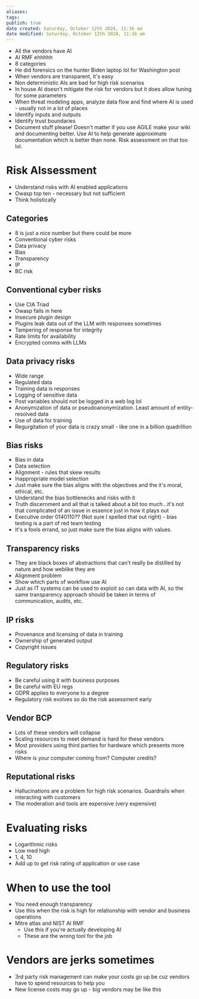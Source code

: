 ```yaml
---
aliases: 
tags: 
publish: true
date created: Saturday, October 12th 2024, 11:16 am
date modified: Saturday, October 12th 2024, 11:16 am
---
```


- All the vendors have AI
- AI RMF ehhhhh
- 8 categories
- He did forensics on the hunter Biden laptop lol for Washington post
- When vendors are transparent, it's easy
- Non deterministic AIs are bad for high risk scenarios
- In house AI doesn't mitigate the risk for vendors but it does allow tuning for some parameters
- When threat modeling apps, analyze data flow and find where AI is used - usually not in a lot of places
- Identify inputs and outputs
- Identify trust boundaries
- Document stuff please! Doesn't matter if you use AGILE make your wiki and documenting better. Use AI to help generate approximate documentation which is better than none. Risk assessment on that too lol.

# Risk AIssessment

- Understand risks with AI enabled applications
- Owasp top ten - necessary but not sufficient
- Think holistically

## Categories

- 8 is just a nice number but there could be more
- Conventional cyber risks
- Data privacy
- Bias
- Transparency
- IP
- BC risk

## Conventional cyber risks

- Use CIA Triad
- Owasp falls in here
- Insecure plugin design
- Plugins leak data out of the LLM with responses sometimes
- Tampering of response for integrity
- Rate limits for availability
- Encrypted comms with LLMs

## Data privacy risks

- Wide range
- Regulated data
- Training data is responses
- Logging of sensitive data
- Post variables should not be logged in a web log lol
- Anonymization of data or pseudoanonymization. Least amount of entity-resolved data
- Use of data for training
- Regurgitation of your data is crazy small - like one in a billion quadrillion

## Bias risks

- Bias in data
- Data selection
- Alignment - rules that skew results
- Inappropriate model selection
- Just make sure the bias aligns with the objectives and the it's moral, ethical, etc.
- Understand the bias bottlenecks and risks with it
- Truth discernment and all that is talked about a bit too much…it's not that complicated of an issue in essence just in how it plays out
- Executive order 0140110?? (Not sure I spelled that out right) - bias testing is a part of red team testing
- It's a fools errand, so just make sure the bias aligns with values.

## Transparency risks

- They are black boxes of abstractions that can't really be distilled by nature and how weblike they are
- Alignment problem
- Show which parts of workflow use AI
- Just as IT systems can be used to exploit so can data with AI, so the same transparency approach should be taken in terms of communication, audits, etc.

## IP risks

- Provenance and licensing of data in training
- Ownership of generated output
- Copyright issues

## Regulatory risks

- Be careful using it with business purposes
- Be careful with EU regs
- GDPR applies to everyone to a degree
- Regulatory risk evolves so do the risk assessment early

## Vendor BCP

- Lots of these vendors will collapse
- Scaling resources to meet demand is hard for these vendors
- Most providers using third parties for hardware which presents more risks
- Where is your computer coming from? Computer credits?

## Reputational risks

- Hallucinations are a problem for high risk scenarios. Guardrails when interacting with customers
- The moderation and tools are expensive (very expensive)

# Evaluating risks

- Logarithmic risks
- Low med high
- 1, 4, 10
- Add up to get risk rating of application or use case

# When to use the tool

- You need enough transparency
- Use this when the risk is high for relationship with vendor and business operations
- Mitre atlas and NIST AI RMF
    - Use this if you're actually developing AI
    - These are the wrong tool for the job

# Vendors are jerks sometimes

- 3rd party risk management can make your costs go up be cuz vendors have to spend resources to help you
- New license costs may go up - big vendors may be like this